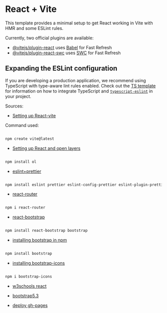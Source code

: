 # React + Vite

This template provides a minimal setup to get React working in Vite with HMR and some ESLint rules.

Currently, two official plugins are available:

- [@vitejs/plugin-react](https://github.com/vitejs/vite-plugin-react/blob/main/packages/plugin-react) uses [Babel](https://babeljs.io/) for Fast Refresh
- [@vitejs/plugin-react-swc](https://github.com/vitejs/vite-plugin-react/blob/main/packages/plugin-react-swc) uses [SWC](https://swc.rs/) for Fast Refresh

## Expanding the ESLint configuration

If you are developing a production application, we recommend using TypeScript with type-aware lint rules enabled. Check out the [TS template](https://github.com/vitejs/vite/tree/main/packages/create-vite/template-react-ts) for information on how to integrate TypeScript and [`typescript-eslint`](https://typescript-eslint.io) in your project.

Sources:

- [Setting up React-vite](https://vite.dev/guide/)

Command used:

```bash

npm create vite@latest

```

- [Setting up React and open layers](https://mxd.codes/articles/how-to-create-a-web-map-with-open-layers-and-react)

```bash

npm install ol

```

- [eslint+prettier](https://www.geeksforgeeks.org/javascript/how-to-set-up-vite-with-eslint-and-prettier/)

```bash

npm install eslint prettier eslint-config-prettier eslint-plugin-prettier --save-dev

```

- [react-router](https://reactrouter.com/start/declarative/installation)

```bash

npm i react-router

```

- [react-bootstrap](https://react-bootstrap.netlify.app/)

```bash

npm install react-bootstrap bootstrap

```

- [installing bootstrap in npm](https://getbootstrap.com/docs/5.3/getting-started/download/#npm)

```bash

npm install bootstrap

```

- [installing bootstrap-icons](https://icons.getbootstrap.com/)

```bash

npm i bootstrap-icons

```

- [w3schools react](https://www.w3schools.com/REACT/default.asp)

- [bootstrap5.3](https://getbootstrap.com/docs/5.3/examples/)

- [deploy gh-pages](https://vite.dev/guide/static-deploy)
